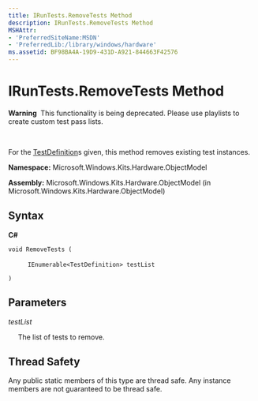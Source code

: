 ```yaml
---
title: IRunTests.RemoveTests Method
description: IRunTests.RemoveTests Method
MSHAttr:
- 'PreferredSiteName:MSDN'
- 'PreferredLib:/library/windows/hardware'
ms.assetid: BF98BA4A-19D9-431D-A921-844663F42576
---
```


# IRunTests.RemoveTests Method


**Warning**  This functionality is being deprecated. Please use playlists to create custom test pass lists.

 

For the [TestDefinition](testdefinition-class.md)s given, this method removes existing test instances.

**Namespace:** Microsoft.Windows.Kits.Hardware.ObjectModel

**Assembly:** Microsoft.Windows.Kits.Hardware.ObjectModel (in Microsoft.Windows.Kits.Hardware.ObjectModel)

## <span id="Syntax"></span><span id="syntax"></span><span id="SYNTAX"></span>Syntax


**C#**

`void RemoveTests (`

          `IEnumerable<TestDefinition> testList`

`)`

## <span id="Parameters"></span><span id="parameters"></span><span id="PARAMETERS"></span>Parameters


*testList*

     The list of tests to remove.

## <span id="Thread_Safety"></span><span id="thread_safety"></span><span id="THREAD_SAFETY"></span>Thread Safety


Any public static members of this type are thread safe. Any instance members are not guaranteed to be thread safe.

 

 






